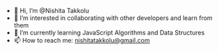 - 👋 Hi, I’m @Nishita Takkolu
- 👀 I’m interested in collaborating with other developers and learn from them
- 🌱 I’m currently learning JavaScript Algorithms and Data Structures
- 📫 How to reach me: nishitatakkolu@gmail.com

<!---
nishitatakkolu/nishitatakkolu is a ✨ special ✨ repository because its `README.md` (this file) appears on your GitHub profile.
You can click the Preview link to take a look at your changes.
--->
